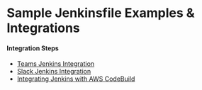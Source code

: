 # Sample Jenkinsfile Examples & Integrations


#### Integration Steps
  - [Teams Jenkins Integration](https://dzone.com/articles/configure-jenkins-notifications-with-microsoft-tea) 
  - [ Slack Jenkins Integration](https://www.baeldung.com/ops/jenkins-slack-integration)
  - [Integrating Jenkins with AWS CodeBuild](https://aws.amazon.com/blogs/devops/setting-up-a-ci-cd-pipeline-by-integrating-jenkins-with-aws-codebuild-and-aws-codedeploy/)
  
